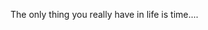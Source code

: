 The only thing you really have in life is time....


<!---
taomaile/taomaile is a ✨ special ✨ repository because its `README.md` (this file) appears on your GitHub profile.
You can click the Preview link to take a look at your changes.
--->
